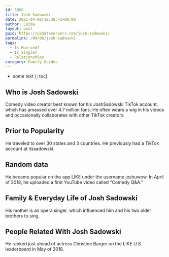 ```yaml
---
id: 5058
title: Josh Sadowski
date: 2021-04-06T18:36:43+00:00
author: Laima
layout: post
guid: https://ukdataservers.com/josh-sadowski/
permalink: /04/06/josh-sadowski
tags:
  - Is Married?
  - Is Single?
  - Relationships
category: Family Guides
---
```


* some text
{: toc}


## Who is Josh Sadowski
                  
                  
                  
Comedy video creator best known for his JoshSadowski TikTok account, which has amassed over 4.7 million fans. He often wears a wig in his videos and occasionally collaborates with other TikTok creators. 
                  
              
            
              
            
                
                
                
## Prior to Popularity
                  
                  
                  
He traveled to over 30 states and 3 countries. He previously had a TikTok account at itssadowski.
                  
              
            
              
            
                
                
                
## Random data
                  
                  
                  
He became popular on the app LIKE under the username joshuwow. In April of 2018, he uploaded a first YouTube video called &#8220;Comedy Q&A.&#8221;
                  
              
            
              
            
                
                
                
## Family & Everyday Life of Josh Sadowski
                  
                  
                  
His mother is an opera singer, which influenced him and his two older brothers to sing.
                  
              
            
              
            
                
                
                
## People Related With Josh Sadowski
                  
                  
                  
He ranked just ahead of actress Christine Barger on the LIKE U.S. leaderboard in May of 2018.
                  
              
            
              
            
                
              
            
              
              
            
            
              
            
          
          
          